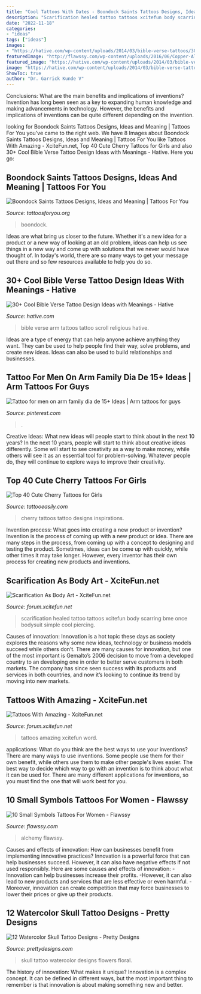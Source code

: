```yaml
---
title: "Cool Tattoos With Dates - Boondock Saints Tattoos Designs, Ideas And Meaning"
description: "Scarification healed tattoo tattoos xcitefun body scarring bme once bodysuit simple cool piercing"
date: "2022-11-18"
categories:
- "ideas"
tags: ["ideas"]
images:
- "https://hative.com/wp-content/uploads/2014/03/bible-verse-tattoos/30-religious-scroll-on-arm.jpg"
featuredImage: "http://flawssy.com/wp-content/uploads/2016/06/Copper-Alchemy-Symbol-Tattoo.jpg"
featured_image: "https://hative.com/wp-content/uploads/2014/03/bible-verse-tattoos/30-religious-scroll-on-arm.jpg"
image: "https://hative.com/wp-content/uploads/2014/03/bible-verse-tattoos/30-religious-scroll-on-arm.jpg"
ShowToc: true
author: "Dr. Garrick Kunde V"
---
```



Conclusions: What are the main benefits and implications of inventions?
Invention has long been seen as a key to expanding human knowledge and making advancements in technology. However, the benefits and implications of inventions can be quite different depending on the invention.

	

		
looking for Boondock Saints Tattoos Designs, Ideas and Meaning | Tattoos For You you've came to the right web. We have 8 Images about Boondock Saints Tattoos Designs, Ideas and Meaning | Tattoos For You like Tattoos With Amazing - XciteFun.net, Top 40 Cute Cherry Tattoos for Girls and also 30+ Cool Bible Verse Tattoo Design Ideas with Meanings - Hative. Here you go:
		
    
## Boondock Saints Tattoos Designs, Ideas And Meaning | Tattoos For You

<img loading=lazy src="https://www.tattoosforyou.org/wp-content/uploads/2013/11/Boondock-Saints-Celtic-Cross-Tattoo-768x1024.jpg" onerror="this.onerror=null;this.src='https://tse4.mm.bing.net/th?id=OIP.ODZTHRi-UQ-bo0gEIMJHAwHaJ4&amp;pid=15.1';" alt="Boondock Saints Tattoos Designs, Ideas and Meaning | Tattoos For You">

_Source: tattoosforyou.org_

>boondock. 

	

Ideas are what bring us closer to the future. Whether it's a new idea for a product or a new way of looking at an old problem, ideas can help us see things in a new way and come up with solutions that we never would have thought of. In today's world, there are so many ways to get your message out there and so few resources available to help you do so.

    
## 30+ Cool Bible Verse Tattoo Design Ideas With Meanings - Hative

<img loading=lazy src="https://hative.com/wp-content/uploads/2014/03/bible-verse-tattoos/30-religious-scroll-on-arm.jpg" onerror="this.onerror=null;this.src='https://tse4.mm.bing.net/th?id=OIP.Oj4nJUaBo_4VVH_9sbSkHQHaJ4&amp;pid=15.1';" alt="30+ Cool Bible Verse Tattoo Design Ideas with Meanings - Hative">

_Source: hative.com_

>bible verse arm tattoos tattoo scroll religious hative. 

	

Ideas are a type of energy that can help anyone achieve anything they want. They can be used to help people find their way, solve problems, and create new ideas. Ideas can also be used to build relationships and businesses.

    
## Tattoo For Men On Arm Family Dia De 15+ Ideas | Arm Tattoos For Guys

<img loading=lazy src="https://i.pinimg.com/736x/a3/5c/6f/a35c6f74298c33c6a9a1647b1ad1234e.jpg" onerror="this.onerror=null;this.src='https://tse4.mm.bing.net/th?id=OIP.mTKGzLYz9V2kP7lT-MGQpAAAAA&amp;pid=15.1';" alt="Tattoo for men on arm family dia de 15+ Ideas | Arm tattoos for guys">

_Source: pinterest.com_

>. 

	

Creative Ideas: What new ideas will people start to think about in the next 10 years?
In the next 10 years, people will start to think about creative ideas differently. Some will start to see creativity as a way to make money, while others will see it as an essential tool for problem-solving. Whatever people do, they will continue to explore ways to improve their creativity.

    
## Top 40 Cute Cherry Tattoos For Girls

<img loading=lazy src="http://www.tattooeasily.com/wp-content/uploads/2014/08/Cherry-Tattoos-7.jpg" onerror="this.onerror=null;this.src='https://tse1.mm.bing.net/th?id=OIP.6iL75-h-HdIvYuBl3ZUP4AHaMO&amp;pid=15.1';" alt="Top 40 Cute Cherry Tattoos for Girls">

_Source: tattooeasily.com_

>cherry tattoos tattoo designs inspirations. 

	

Invention process: What goes into creating a new product or invention?
Invention is the process of coming up with a new product or idea. There are many steps in the process, from coming up with a concept to designing and testing the product. Sometimes, ideas can be come up with quickly, while other times it may take longer. However, every inventor has their own process for creating new products and inventions.

    
## Scarification As Body Art - XciteFun.net

<img loading=lazy src="http://img.xcitefun.net/users/2010/03/156391,xcitefun-scarification10.jpg" onerror="this.onerror=null;this.src='https://tse2.mm.bing.net/th?id=OIP.aIw_Q5K9f_iK1CMh40J1FQAAAA&amp;pid=15.1';" alt="Scarification As Body Art - XciteFun.net">

_Source: forum.xcitefun.net_

>scarification healed tattoo tattoos xcitefun body scarring bme once bodysuit simple cool piercing. 

	

Causes of innovation:
Innovation is a hot topic these days as society explores the reasons why some new ideas, technology or business models succeed while others don’t. There are many causes for innovation, but one of the most important is Gemalto’s 2006 decision to move from a developed country to an developing one in order to better serve customers in both markets. The company has since seen success with its products and services in both countries, and now it’s looking to continue its trend by moving into new markets.

    
## Tattoos With Amazing - XciteFun.net

<img loading=lazy src="https://img.xcitefun.net/users/2013/07/327811,xcitefun-tattoos-with-amazing-7.jpg" onerror="this.onerror=null;this.src='https://tse3.mm.bing.net/th?id=OIP.oXMF9omSpaa_to7_rRyhsAHaJ4&amp;pid=15.1';" alt="Tattoos With Amazing - XciteFun.net">

_Source: forum.xcitefun.net_

>tattoos amazing xcitefun word. 

	

applications: What do you think are the best ways to use your inventions?
There are many ways to use inventions. Some people use them for their own benefit, while others use them to make other people's lives easier. The best way to decide which way to go with an invention is to think about what it can be used for. There are many different applications for inventions, so you must find the one that will work best for you.

    
## 10 Small Symbols Tattoos For Women - Flawssy

<img loading=lazy src="http://flawssy.com/wp-content/uploads/2016/06/Copper-Alchemy-Symbol-Tattoo.jpg" onerror="this.onerror=null;this.src='https://tse4.mm.bing.net/th?id=OIP.5i_YtZPmr65COGye9oHKxQHaLJ&amp;pid=15.1';" alt="10 Small Symbols Tattoos For Women - Flawssy">

_Source: flawssy.com_

>alchemy flawssy. 

	

Causes and effects of innovation: How can businesses benefit from implementing innovative practices?
Innovation is a powerful force that can help businesses succeed. However, it can also have negative effects if not used responsibly. Here are some causes and effects of innovation: 
-Innovation can help businesses increase their profits.
-However, it can also lead to new products and services that are less effective or even harmful.
-Moreover, innovation can create competition that may force businesses to lower their prices or give up their products.

    
## 12 Watercolor Skull Tattoo Designs - Pretty Designs

<img loading=lazy src="https://www.prettydesigns.com/wp-content/uploads/2014/12/Skull-with-Flowers.jpg" onerror="this.onerror=null;this.src='https://tse3.mm.bing.net/th?id=OIP.6hkeaz946QQQXQuCHTLQ-gHaLF&amp;pid=15.1';" alt="12 Watercolor Skull Tattoo Designs - Pretty Designs">

_Source: prettydesigns.com_

>skull tattoo watercolor designs flowers floral. 

	

The history of innovation: What makes it unique?
Innovation is a complex concept. It can be defined in different ways, but the most important thing to remember is that innovation is about making something new and better.

